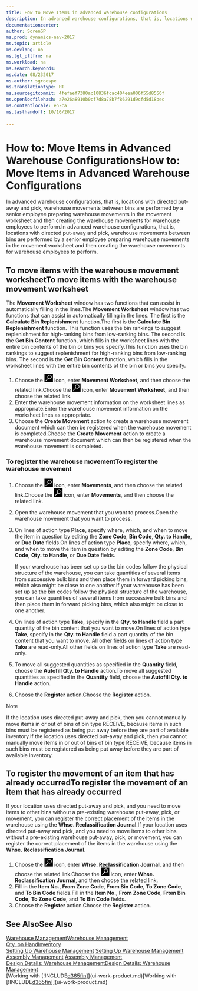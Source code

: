 ```yaml
---
title: How to Move Items in advanced warehouse configurations
description: In advanced warehouse configurations, that is, locations with directed put-away and pick, warehouse movements between bins are performed by a senior employee preparing warehouse movements in the movement worksheet and then creating the warehouse movements for warehouse employees to perform.
documentationcenter: 
author: SorenGP
ms.prod: dynamics-nav-2017
ms.topic: article
ms.devlang: na
ms.tgt_pltfrm: na
ms.workload: na
ms.search.keywords: 
ms.date: 08/232017
ms.author: sgroespe
ms.translationtype: HT
ms.sourcegitcommit: 4fefaef7380ac10836fcac404eea006f55d8556f
ms.openlocfilehash: a7e26a8910b0cf7d8a78b7f86291d9cfd5d18bec
ms.contentlocale: en-ca
ms.lasthandoff: 10/16/2017

---
```

# <a name="how-to-move-items-in-advanced-warehouse-configurations"></a><span data-ttu-id="1b338-103">How to: Move Items in Advanced Warehouse Configurations</span><span class="sxs-lookup"><span data-stu-id="1b338-103">How to: Move Items in Advanced Warehouse Configurations</span></span>
<span data-ttu-id="1b338-104">In advanced warehouse configurations, that is, locations with directed put-away and pick, warehouse movements between bins are performed by a senior employee preparing warehouse movements in the movement worksheet and then creating the warehouse movements for warehouse employees to perform.</span><span class="sxs-lookup"><span data-stu-id="1b338-104">In advanced warehouse configurations, that is, locations with directed put-away and pick, warehouse movements between bins are performed by a senior employee preparing warehouse movements in the movement worksheet and then creating the warehouse movements for warehouse employees to perform.</span></span>  

## <a name="to-move-items-with-the-warehouse-movement-worksheet"></a><span data-ttu-id="1b338-105">To move items with the warehouse movement worksheet</span><span class="sxs-lookup"><span data-stu-id="1b338-105">To move items with the warehouse movement worksheet</span></span>
<span data-ttu-id="1b338-106">The **Movement Worksheet** window has two functions that can assist in automatically filling in the lines.</span><span class="sxs-lookup"><span data-stu-id="1b338-106">The **Movement Worksheet** window has two functions that can assist in automatically filling in the lines.</span></span> <span data-ttu-id="1b338-107">The first is the **Calculate Bin Replenishment** function.</span><span class="sxs-lookup"><span data-stu-id="1b338-107">The first is the **Calculate Bin Replenishment** function.</span></span> <span data-ttu-id="1b338-108">This function uses the bin rankings to suggest replenishment for high-ranking bins from low-ranking bins. The second is the **Get Bin Content** function, which fills in the worksheet lines with the entire bin contents of the bin or bins you specify.</span><span class="sxs-lookup"><span data-stu-id="1b338-108">This function uses the bin rankings to suggest replenishment for high-ranking bins from low-ranking bins. The second is the **Get Bin Content** function, which fills in the worksheet lines with the entire bin contents of the bin or bins you specify.</span></span>

1.  <span data-ttu-id="1b338-109">Choose the ![Search for Page or Report](media/ui-search/search_small.png "Search for Page or Report icon") icon, enter **Movement Worksheet**, and then choose the related link.</span><span class="sxs-lookup"><span data-stu-id="1b338-109">Choose the ![Search for Page or Report](media/ui-search/search_small.png "Search for Page or Report icon") icon, enter **Movement Worksheet**, and then choose the related link.</span></span>  
2.  <span data-ttu-id="1b338-110">Enter the warehouse movement information on the worksheet lines as appropriate.</span><span class="sxs-lookup"><span data-stu-id="1b338-110">Enter the warehouse movement information on the worksheet lines as appropriate.</span></span>  
3. <span data-ttu-id="1b338-111">Choose the **Create Movement** action to create a warehouse movement document which can then be registered when the warehouse movement is completed.</span><span class="sxs-lookup"><span data-stu-id="1b338-111">Choose the **Create Movement** action to create a warehouse movement document which can then be registered when the warehouse movement is completed.</span></span>  

### <a name="to-register-the-warehouse-movement"></a><span data-ttu-id="1b338-112">To register the warehouse movement</span><span class="sxs-lookup"><span data-stu-id="1b338-112">To register the warehouse movement</span></span>  
1.  <span data-ttu-id="1b338-113">Choose the ![Search for Page or Report](media/ui-search/search_small.png "Search for Page or Report icon") icon, enter **Movements**, and then choose the related link.</span><span class="sxs-lookup"><span data-stu-id="1b338-113">Choose the ![Search for Page or Report](media/ui-search/search_small.png "Search for Page or Report icon") icon, enter **Movements**, and then choose the related link.</span></span>  
2.  <span data-ttu-id="1b338-114">Open the warehouse movement that you want to process.</span><span class="sxs-lookup"><span data-stu-id="1b338-114">Open the warehouse movement that you want to process.</span></span>  
3.  <span data-ttu-id="1b338-115">On lines of action type **Place**, specify where, which, and when to move the item in question by editing the **Zone Code**, **Bin Code**, **Qty. to Handle**, or **Due Date** fields.</span><span class="sxs-lookup"><span data-stu-id="1b338-115">On lines of action type **Place**, specify where, which, and when to move the item in question by editing the **Zone Code**, **Bin Code**, **Qty. to Handle**, or **Due Date** fields.</span></span>  

    <span data-ttu-id="1b338-116">If your warehouse has been set up so the bin codes follow the physical structure of the warehouse, you can take quantities of several items from successive bulk bins and then place them in forward picking bins, which also might be close to one another.</span><span class="sxs-lookup"><span data-stu-id="1b338-116">If your warehouse has been set up so the bin codes follow the physical structure of the warehouse, you can take quantities of several items from successive bulk bins and then place them in forward picking bins, which also might be close to one another.</span></span>  
4.  <span data-ttu-id="1b338-117">On lines of action type **Take**, specify in the **Qty. to Handle** field a part quantity of the bin content that you want to move.</span><span class="sxs-lookup"><span data-stu-id="1b338-117">On lines of action type **Take**, specify in the **Qty. to Handle** field a part quantity of the bin content that you want to move.</span></span> <span data-ttu-id="1b338-118">All other fields on lines of action type **Take** are read-only.</span><span class="sxs-lookup"><span data-stu-id="1b338-118">All other fields on lines of action type **Take** are read-only.</span></span>  
5.  <span data-ttu-id="1b338-119">To move all suggested quantities as specified in the **Quantity** field, choose the **Autofill Qty. to Handle** action.</span><span class="sxs-lookup"><span data-stu-id="1b338-119">To move all suggested quantities as specified in the **Quantity** field, choose the **Autofill Qty. to Handle** action.</span></span>  
6. <span data-ttu-id="1b338-120">Choose the **Register** action.</span><span class="sxs-lookup"><span data-stu-id="1b338-120">Choose the **Register** action.</span></span>  

> [!NOTE]  
>  <span data-ttu-id="1b338-121">If the location uses directed put-away and pick, then you cannot manually move items in or out of bins of bin type RECEIVE, because items in such bins must be registered as being put away before they are part of available inventory.</span><span class="sxs-lookup"><span data-stu-id="1b338-121">If the location uses directed put-away and pick, then you cannot manually move items in or out of bins of bin type RECEIVE, because items in such bins must be registered as being put away before they are part of available inventory.</span></span>

## <a name="to-register-the-movement-of-an-item-that-has-already-occurred"></a><span data-ttu-id="1b338-122">To register the movement of an item that has already occurred</span><span class="sxs-lookup"><span data-stu-id="1b338-122">To register the movement of an item that has already occurred</span></span>  
<span data-ttu-id="1b338-123">If your location uses directed put-away and pick, and you need to move items to other bins without a pre-existing warehouse put-away, pick, or movement, you can register the correct placement of the items in the warehouse using the **Whse. Reclassification Journal**.</span><span class="sxs-lookup"><span data-stu-id="1b338-123">If your location uses directed put-away and pick, and you need to move items to other bins without a pre-existing warehouse put-away, pick, or movement, you can register the correct placement of the items in the warehouse using the **Whse. Reclassification Journal**.</span></span>

1.  <span data-ttu-id="1b338-124">Choose the ![Search for Page or Report](media/ui-search/search_small.png "Search for Page or Report icon") icon, enter **Whse. Reclassification Journal**, and then choose the related link.</span><span class="sxs-lookup"><span data-stu-id="1b338-124">Choose the ![Search for Page or Report](media/ui-search/search_small.png "Search for Page or Report icon") icon, enter **Whse. Reclassification Journal**, and then choose the related link.</span></span>  
2.  <span data-ttu-id="1b338-125">Fill in the **Item No.**, **From Zone Code**, **From Bin Code**, **To Zone Code**, and **To Bin Code** fields.</span><span class="sxs-lookup"><span data-stu-id="1b338-125">Fill in the **Item No.**, **From Zone Code**, **From Bin Code**, **To Zone Code**, and **To Bin Code** fields.</span></span>  
3.  <span data-ttu-id="1b338-126">Choose the **Register** action.</span><span class="sxs-lookup"><span data-stu-id="1b338-126">Choose the **Register** action.</span></span>  

## <a name="see-also"></a><span data-ttu-id="1b338-127">See Also</span><span class="sxs-lookup"><span data-stu-id="1b338-127">See Also</span></span>  
[<span data-ttu-id="1b338-128">Warehouse Management</span><span class="sxs-lookup"><span data-stu-id="1b338-128">Warehouse Management</span></span>](warehouse-manage-warehouse.md)  
[<span data-ttu-id="1b338-129">Qty. on Hand</span><span class="sxs-lookup"><span data-stu-id="1b338-129">Inventory</span></span>](inventory-manage-inventory.md)  
<span data-ttu-id="1b338-130">[Setting Up Warehouse Management](warehouse-setup-warehouse.md)   </span><span class="sxs-lookup"><span data-stu-id="1b338-130">[Setting Up Warehouse Management](warehouse-setup-warehouse.md)   </span></span>  
<span data-ttu-id="1b338-131">[Assembly Management](assembly-assemble-items.md)  </span><span class="sxs-lookup"><span data-stu-id="1b338-131">[Assembly Management](assembly-assemble-items.md)  </span></span>  
[<span data-ttu-id="1b338-132">Design Details: Warehouse Management</span><span class="sxs-lookup"><span data-stu-id="1b338-132">Design Details: Warehouse Management</span></span>](design-details-warehouse-management.md)  
<span data-ttu-id="1b338-133">[Working with [!INCLUDE[d365fin](includes/d365fin_md.md)]](ui-work-product.md)</span><span class="sxs-lookup"><span data-stu-id="1b338-133">[Working with [!INCLUDE[d365fin](includes/d365fin_md.md)]](ui-work-product.md)</span></span>

